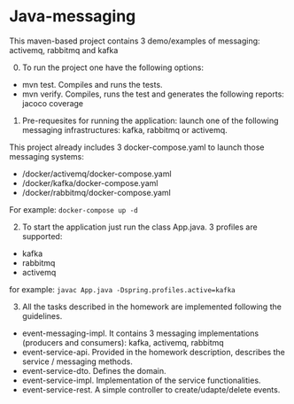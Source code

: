 # Java-messaging

This maven-based project contains 3 demo/examples of messaging: activemq, rabbitmq and kafka 

0) To run the project one have the following options:

- mvn test. Compiles and runs the tests.
- mvn verify. Compiles, runs the test and generates the following reports: jacoco coverage

1) Pre-requesites for running the application: launch one of the following messaging infrastructures: kafka, rabbitmq or
   activemq.

This project already includes 3 docker-compose.yaml to launch those messaging systems:

- /docker/activemq/docker-compose.yaml
- /docker/kafka/docker-compose.yaml
- /docker/rabbitmq/docker-compose.yaml

For example: `docker-compose up -d`

2) To start the application just run the class App.java. 3 profiles are supported:

- kafka
- rabbitmq
- activemq

for example:
`javac App.java -Dspring.profiles.active=kafka`

3) All the tasks described in the homework are implemented following the guidelines.

- event-messaging-impl. It contains 3 messaging implementations (producers and consumers): kafka, activemq, rabbitmq
- event-service-api. Provided in the homework description, describes the service / messaging methods.
- event-service-dto. Defines the domain.
- event-service-impl. Implementation of the service functionalities.
- event-service-rest. A simple controller to create/udapte/delete events.
